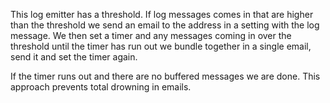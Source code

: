 This log emitter has a threshold. If log messages comes in that are higher than the threshold we send an email to the address in a setting with the log message. We then set a timer and any messages coming in over the threshold until the timer has run out we bundle together in a single email, send it and set the timer again.

If the timer runs out and there are no buffered messages we are done. This approach prevents total drowning in emails.